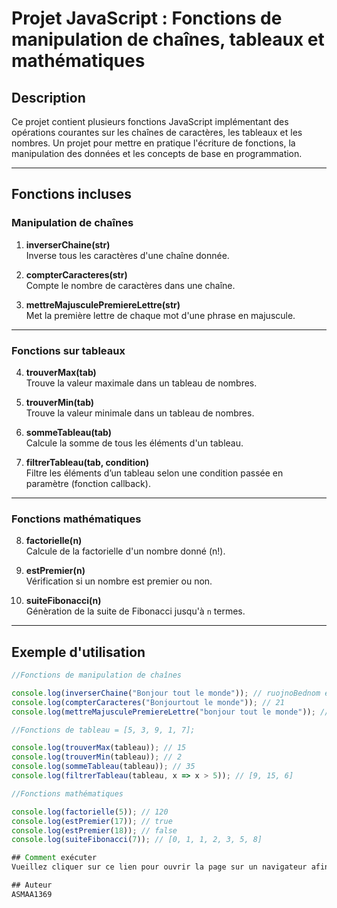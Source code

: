 # Projet JavaScript : Fonctions de manipulation de chaînes, tableaux et mathématiques

## Description

Ce projet contient plusieurs fonctions JavaScript implémentant des opérations courantes sur les chaînes de caractères, les tableaux et les nombres. Un projet pour mettre en pratique l'écriture de fonctions, la manipulation des données et les concepts de base en programmation.

---

## Fonctions incluses

### Manipulation de chaînes

1. **inverserChaine(str)**  
   Inverse tous les caractères d'une chaîne donnée.

2. **compterCaracteres(str)**  
   Compte le nombre de caractères dans une chaîne.

3. **mettreMajusculePremiereLettre(str)**  
   Met la première lettre de chaque mot d'une phrase en majuscule.

---

### Fonctions sur tableaux

4. **trouverMax(tab)**  
   Trouve la valeur maximale dans un tableau de nombres.

5. **trouverMin(tab)**  
   Trouve la valeur minimale dans un tableau de nombres.

6. **sommeTableau(tab)**  
   Calcule la somme de tous les éléments d'un tableau.

7. **filtrerTableau(tab, condition)**  
   Filtre les éléments d’un tableau selon une condition passée en paramètre (fonction callback).

---

### Fonctions mathématiques

8. **factorielle(n)**  
   Calcule de la factorielle d'un nombre donné (n!).

9. **estPremier(n)**  
   Vérification si un nombre est premier ou non.

10. **suiteFibonacci(n)**  
    Génèration de la suite de Fibonacci jusqu'à `n` termes.

---

## Exemple d'utilisation

```javascript
//Fonctions de manipulation de chaînes

console.log(inverserChaine("Bonjour tout le monde")); // ruojnoBednom el tuot ruojnob
console.log(compterCaracteres("Bonjourtout le monde")); // 21
console.log(mettreMajusculePremiereLettre("bonjour tout le monde")); // Bonjour Tout Le Monde

//Fonctions de tableau = [5, 3, 9, 1, 7];

console.log(trouverMax(tableau)); // 15
console.log(trouverMin(tableau)); // 2
console.log(sommeTableau(tableau)); // 35
console.log(filtrerTableau(tableau, x => x > 5)); // [9, 15, 6]

//Fonctions mathématiques

console.log(factorielle(5)); // 120
console.log(estPremier(17)); // true
console.log(estPremier(18)); // false
console.log(suiteFibonacci(7)); // [0, 1, 1, 2, 3, 5, 8]

## Comment exécuter
Vueillez cliquer sur ce lien pour ouvrir la page sur un navigateur afin de voir les résultats affichés. 

## Auteur
ASMAA1369

